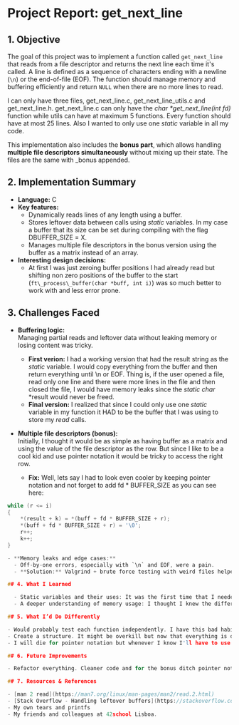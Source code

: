 # Project Report: get\_next\_line

## 1. Objective

The goal of this project was to implement a function called `get_next_line` that reads from a file descriptor and returns the next line each time it's called. A line is defined as a sequence of characters ending with a newline (`\n`) or the end-of-file (EOF). The function should manage memory and buffering efficiently and return `NULL` when there are no more lines to read.

I can only have three files, get\_next\_line.c, get\_next\_line\_utils.c and get\_next\_line.h. get\_next\_line.c can only have the *char \*get\_next\_line(int fd)* function while utils can have at maximum 5 functions. Every function should have at most 25 lines. Also I wanted to only use one *static* variable in all my code.

This implementation also includes the **bonus part**, which allows handling **multiple file descriptors simultaneously** without mixing up their state. The files are the same with \_bonus appended.

## 2. Implementation Summary

- **Language:** C
- **Key features:**
  - Dynamically reads lines of any length using a buffer.
  - Stores leftover data between calls using *static* variables. In my case a buffer that its size can be set during compiling with the flag DBUFFER\_SIZE = X.
  - Manages multiple file descriptors in the bonus version using the buffer as a matrix instead of an array.
- **Interesting design decisions:**
  - At first I was just zeroing buffer positions I had already read but shifting non zero positions of the buffer to the start (`ft\_process\_buffer(char *buff, int i)`) was so much better to work with and less error prone.

## 3. Challenges Faced

- **Buffering logic:**  
  Managing partial reads and leftover data without leaking memory or losing content was tricky.
  - **First verion:** I had a working version that had the result string as the *static* variable. I would copy everything from the buffer and then return everything until \n or EOF. Thing is, if the user opened a file, read only one line and there were more lines in the file and then closed the file, I would have memory leaks since the *static char* \*result would never be freed.
  - **Final version:** I realized that since I could only use one *static* variable in my function it HAD to be the buffer that I was using to store my *read* calls.

- **Multiple file descriptors (bonus):**  
  Initially, I thought it would be as simple as having buffer as a matrix and using the value of the file descriptor as the row. But since I like to be a cool kid and use pointer notation it would be tricky to access the right row.
  - **Fix:** Well, lets say I had to look even cooler by keeping pointer notation and not forget to add fd * BUFFER\_SIZE as you can see here:

```c
while (r <= i)
{
    *(result + k) = *(buff + fd * BUFFER_SIZE + r);
    *(buff + fd * BUFFER_SIZE + r) = '\0';
    r++;
    k++;
} 

- **Memory leaks and edge cases:**  
  - Off-by-one errors, especially with `\n` and EOF, were a pain.
  - **Solution:** Valgrind + brute force testing with weird files helped iron these out.

## 4. What I Learned

  - Static variables and their uses: It was the first time that I needed that a variable would store its state between function calls.
  - A deeper understanding of memory usage: I thought I knew the difference between heap and stack but it confused me why I would have a memory leak with a *static* malloc'd string but not with a *static* not-malloc'd array. The difference is that the malloc'd memory lives on the heap and must be freed manually, while the static array lives in the **data segment** of the program's memory — not on the stack or the heap — and its lifetime is managed automatically by the system.

## 5. What I’d Do Differently

- Would probably test each function independently. I have this bad habit that is that I write down a rough estimate of how I'm going to implement the solution I came up with and then I just write all the functions in one go, I try to compile everything and then GDB my way into a working program. It worked okay-ish for this really small project but I will feel the pain when the projects start to get bigger.
- Create a structure. It might be overkill but now that everything is done I think it would be more manageble.
- I will die for pointer notation but whenever I know I'll have to use a matrix I think that array notation is actually better. Like, who can remember that you should multiply the size of the rows by the column number you're trying to access? Wait, or is it the other way around ???

## 6. Future Improvements

- Refactor everything. Cleaner code and for the bonus ditch pointer notation and just stick to stinky but more readable and less error prone array notation.

## 7. Resources & References

- [man 2 read](https://man7.org/linux/man-pages/man2/read.2.html)
- [Stack Overflow - Handling leftover buffers](https://stackoverflow.com/)
- My own tears and printfs
- My friends and colleagues at 42school Lisboa.


